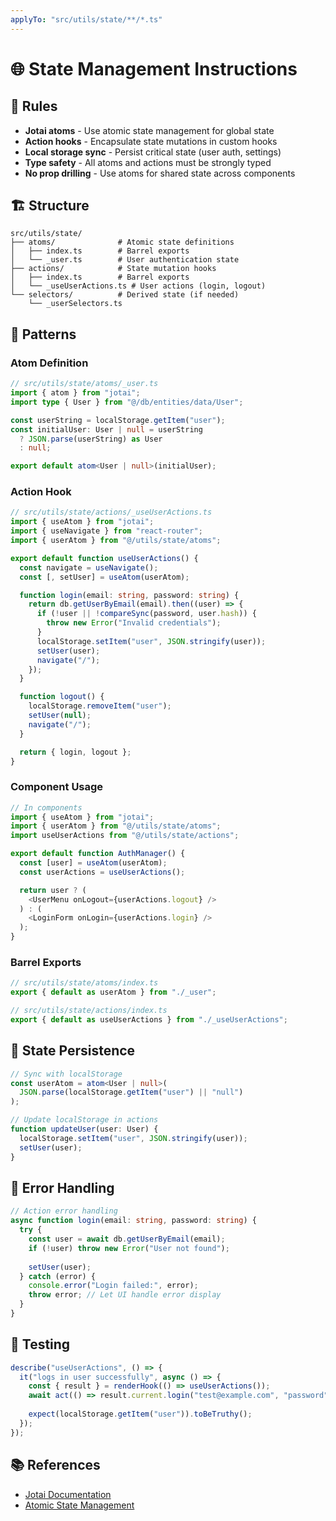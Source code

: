 ```yaml
---
applyTo: "src/utils/state/**/*.ts"
---
```


# 🌐 State Management Instructions

## 📏 Rules

- **Jotai atoms** - Use atomic state management for global state
- **Action hooks** - Encapsulate state mutations in custom hooks  
- **Local storage sync** - Persist critical state (user auth, settings)
- **Type safety** - All atoms and actions must be strongly typed
- **No prop drilling** - Use atoms for shared state across components

## 🏗️ Structure

```
src/utils/state/
├── atoms/              # Atomic state definitions
│   ├── index.ts        # Barrel exports
│   └── _user.ts        # User authentication state
├── actions/            # State mutation hooks
│   ├── index.ts        # Barrel exports
│   └── _useUserActions.ts # User actions (login, logout)
└── selectors/          # Derived state (if needed)
    └── _userSelectors.ts
```

## 🎯 Patterns

### Atom Definition
```typescript
// src/utils/state/atoms/_user.ts
import { atom } from "jotai";
import type { User } from "@/db/entities/data/User";

const userString = localStorage.getItem("user");
const initialUser: User | null = userString 
  ? JSON.parse(userString) as User 
  : null;

export default atom<User | null>(initialUser);
```

### Action Hook
```typescript
// src/utils/state/actions/_useUserActions.ts
import { useAtom } from "jotai";
import { useNavigate } from "react-router";
import { userAtom } from "@/utils/state/atoms";

export default function useUserActions() {
  const navigate = useNavigate();
  const [, setUser] = useAtom(userAtom);

  function login(email: string, password: string) {
    return db.getUserByEmail(email).then((user) => {
      if (!user || !compareSync(password, user.hash)) {
        throw new Error("Invalid credentials");
      }
      localStorage.setItem("user", JSON.stringify(user));
      setUser(user);
      navigate("/");
    });
  }

  function logout() {
    localStorage.removeItem("user");
    setUser(null);
    navigate("/");
  }

  return { login, logout };
}
```

### Component Usage
```typescript
// In components
import { useAtom } from "jotai";
import { userAtom } from "@/utils/state/atoms";
import useUserActions from "@/utils/state/actions";

export default function AuthManager() {
  const [user] = useAtom(userAtom);
  const userActions = useUserActions();

  return user ? (
    <UserMenu onLogout={userActions.logout} />
  ) : (
    <LoginForm onLogin={userActions.login} />
  );
}
```

### Barrel Exports
```typescript
// src/utils/state/atoms/index.ts
export { default as userAtom } from "./_user";

// src/utils/state/actions/index.ts  
export { default as useUserActions } from "./_useUserActions";
```

## 🔄 State Persistence

```typescript
// Sync with localStorage
const userAtom = atom<User | null>(
  JSON.parse(localStorage.getItem("user") || "null")
);

// Update localStorage in actions
function updateUser(user: User) {
  localStorage.setItem("user", JSON.stringify(user));
  setUser(user);
}
```

## 🚨 Error Handling

```typescript
// Action error handling
async function login(email: string, password: string) {
  try {
    const user = await db.getUserByEmail(email);
    if (!user) throw new Error("User not found");
    
    setUser(user);
  } catch (error) {
    console.error("Login failed:", error);
    throw error; // Let UI handle error display
  }
}
```

## 🧪 Testing

```typescript
describe("useUserActions", () => {
  it("logs in user successfully", async () => {
    const { result } = renderHook(() => useUserActions());
    await act(() => result.current.login("test@example.com", "password"));
    
    expect(localStorage.getItem("user")).toBeTruthy();
  });
});
```

## 📚 References

- [Jotai Documentation](https://jotai.org/)
- [Atomic State Management](https://jotai.org/docs/core/atom)
